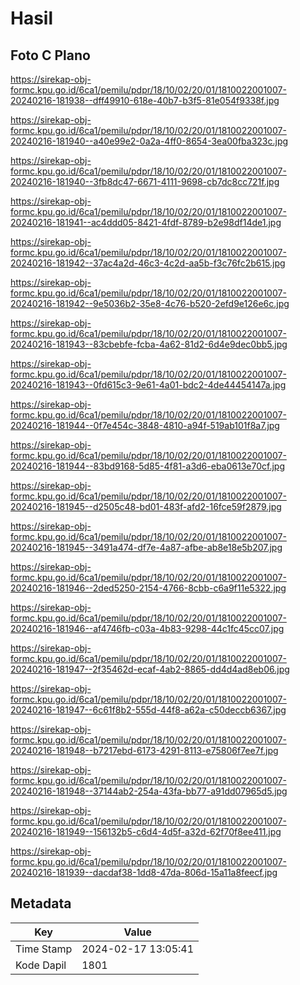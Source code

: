 # Hasil

## Foto C Plano

https://sirekap-obj-formc.kpu.go.id/6ca1/pemilu/pdpr/18/10/02/20/01/1810022001007-20240216-181938--dff49910-618e-40b7-b3f5-81e054f9338f.jpg

https://sirekap-obj-formc.kpu.go.id/6ca1/pemilu/pdpr/18/10/02/20/01/1810022001007-20240216-181940--a40e99e2-0a2a-4ff0-8654-3ea00fba323c.jpg

https://sirekap-obj-formc.kpu.go.id/6ca1/pemilu/pdpr/18/10/02/20/01/1810022001007-20240216-181940--3fb8dc47-6671-4111-9698-cb7dc8cc721f.jpg

https://sirekap-obj-formc.kpu.go.id/6ca1/pemilu/pdpr/18/10/02/20/01/1810022001007-20240216-181941--ac4ddd05-8421-4fdf-8789-b2e98df14de1.jpg

https://sirekap-obj-formc.kpu.go.id/6ca1/pemilu/pdpr/18/10/02/20/01/1810022001007-20240216-181942--37ac4a2d-46c3-4c2d-aa5b-f3c76fc2b615.jpg

https://sirekap-obj-formc.kpu.go.id/6ca1/pemilu/pdpr/18/10/02/20/01/1810022001007-20240216-181942--9e5036b2-35e8-4c76-b520-2efd9e126e6c.jpg

https://sirekap-obj-formc.kpu.go.id/6ca1/pemilu/pdpr/18/10/02/20/01/1810022001007-20240216-181943--83cbebfe-fcba-4a62-81d2-6d4e9dec0bb5.jpg

https://sirekap-obj-formc.kpu.go.id/6ca1/pemilu/pdpr/18/10/02/20/01/1810022001007-20240216-181943--0fd615c3-9e61-4a01-bdc2-4de44454147a.jpg

https://sirekap-obj-formc.kpu.go.id/6ca1/pemilu/pdpr/18/10/02/20/01/1810022001007-20240216-181944--0f7e454c-3848-4810-a94f-519ab101f8a7.jpg

https://sirekap-obj-formc.kpu.go.id/6ca1/pemilu/pdpr/18/10/02/20/01/1810022001007-20240216-181944--83bd9168-5d85-4f81-a3d6-eba0613e70cf.jpg

https://sirekap-obj-formc.kpu.go.id/6ca1/pemilu/pdpr/18/10/02/20/01/1810022001007-20240216-181945--d2505c48-bd01-483f-afd2-16fce59f2879.jpg

https://sirekap-obj-formc.kpu.go.id/6ca1/pemilu/pdpr/18/10/02/20/01/1810022001007-20240216-181945--3491a474-df7e-4a87-afbe-ab8e18e5b207.jpg

https://sirekap-obj-formc.kpu.go.id/6ca1/pemilu/pdpr/18/10/02/20/01/1810022001007-20240216-181946--2ded5250-2154-4766-8cbb-c6a9f11e5322.jpg

https://sirekap-obj-formc.kpu.go.id/6ca1/pemilu/pdpr/18/10/02/20/01/1810022001007-20240216-181946--af4746fb-c03a-4b83-9298-44c1fc45cc07.jpg

https://sirekap-obj-formc.kpu.go.id/6ca1/pemilu/pdpr/18/10/02/20/01/1810022001007-20240216-181947--2f35462d-ecaf-4ab2-8865-dd4d4ad8eb06.jpg

https://sirekap-obj-formc.kpu.go.id/6ca1/pemilu/pdpr/18/10/02/20/01/1810022001007-20240216-181947--6c61f8b2-555d-44f8-a62a-c50deccb6367.jpg

https://sirekap-obj-formc.kpu.go.id/6ca1/pemilu/pdpr/18/10/02/20/01/1810022001007-20240216-181948--b7217ebd-6173-4291-8113-e75806f7ee7f.jpg

https://sirekap-obj-formc.kpu.go.id/6ca1/pemilu/pdpr/18/10/02/20/01/1810022001007-20240216-181948--37144ab2-254a-43fa-bb77-a91dd07965d5.jpg

https://sirekap-obj-formc.kpu.go.id/6ca1/pemilu/pdpr/18/10/02/20/01/1810022001007-20240216-181949--156132b5-c6d4-4d5f-a32d-62f70f8ee411.jpg

https://sirekap-obj-formc.kpu.go.id/6ca1/pemilu/pdpr/18/10/02/20/01/1810022001007-20240216-181939--dacdaf38-1dd8-47da-806d-15a11a8feecf.jpg


## Metadata

| Key        | Value               |
| ---------- | ------------------- |
| Time Stamp | 2024-02-17 13:05:41 |
| Kode Dapil | 1801                |



